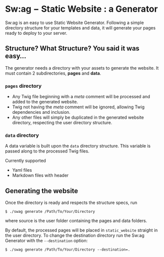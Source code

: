 # Sw:ag − Static Website : a Generator

Sw:ag is an easy to use Static Website Generator. Following a simple directory structure for your templates and data, it will generate your pages ready to deploy to your server.

## Structure? What Structure? You said it was easy…

The generator needs a directory with your assets to generate the website. It must contain 2 subdirectories, __pages__ and __data__.

### `pages` directory

- Any Twig file beginning with a _meta_ comment will be processed and added to the generated website.
- Twig not having the _meta_ comment will be ignored, allowing Twig dependencies and inclusion.
- Any other files will simply be duplicated in the generated website directory, respecting the user directory structure.

### `data` directory

A data variable is built upon the `data` directory structure. This variable is passed along to the processed Twig files.

Currently supported
- Yaml files
- Markdown files with header

## Generating the website

Once the directory is ready and respects the structure specs, run
```shell
$ ./swag generate /Path/To/Your/Directory
```

where source is the user folder containing the pages and data folders.

By default, the processed pages will be placed in `static_website` straight in the user directory.
To change the destination directory run the Sw:ag Generator with the `--destination` option:
```shell
$ ./swag generate /Path/To/Your/Directory --destination=.
```
